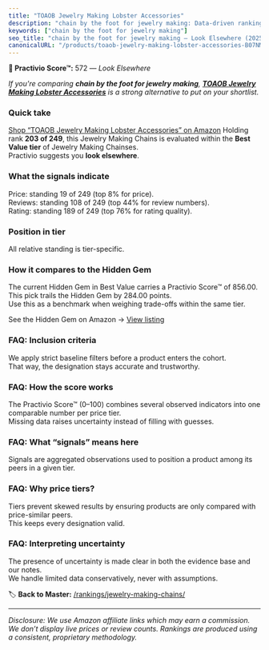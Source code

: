 ```yaml
---
title: "TOAOB Jewelry Making Lobster Accessories"
description: "chain by the foot for jewelry making: Data-driven ranking using the Practivio Score™. Positioned by quality, value, demand, findability, momentum."
keywords: ["chain by the foot for jewelry making"]
seo_title: "chain by the foot for jewelry making — Look Elsewhere (2025)"
canonicalURL: "/products/toaob-jewelry-making-lobster-accessories-B07NMQYHHN/"
---
```


**🚫 Practivio Score™:** 572 — _Look Elsewhere_


*If you're comparing **chain by the foot for jewelry making**, **[TOAOB Jewelry Making Lobster Accessories](https://www.amazon.com/dp/B07NMQYHHN?tag=practivio-20)** is a strong alternative to put on your shortlist.*
### Quick take
[Shop “TOAOB Jewelry Making Lobster Accessories” on Amazon](https://www.amazon.com/dp/B07NMQYHHN?tag=practivio-20)
Holding rank **203 of 249**, this Jewelry Making Chains is evaluated within the **Best Value tier** of Jewelry Making Chainses.  
Practivio suggests you **look elsewhere**.

### What the signals indicate
Price: standing 19 of 249 (top 8% for price).  
Reviews: standing 108 of 249 (top 44% for review numbers).  
Rating: standing 189 of 249 (top 76% for rating quality).  

### Position in tier
All relative standing is tier-specific.

### How it compares to the Hidden Gem
The current Hidden Gem in Best Value carries a Practivio Score™ of 856.00.  
This pick trails the Hidden Gem by 284.00 points.  
Use this as a benchmark when weighing trade-offs within the same tier.  

See the Hidden Gem on Amazon → [View listing](https://www.amazon.com/dp/B07DMMBY85?tag=practivio-20)

### FAQ: Inclusion criteria
We apply strict baseline filters before a product enters the cohort.  
That way, the designation stays accurate and trustworthy.

### FAQ: How the score works
The Practivio Score™ (0–100) combines several observed indicators into one comparable number per price tier.  
Missing data raises uncertainty instead of filling with guesses.

### FAQ: What “signals” means here
Signals are aggregated observations used to position a product among its peers in a given tier.

### FAQ: Why price tiers?
Tiers prevent skewed results by ensuring products are only compared with price-similar peers.  
This keeps every designation valid.

### FAQ: Interpreting uncertainty
The presence of uncertainty is made clear in both the evidence base and our notes.  
We handle limited data conservatively, never with assumptions.


🏷️ **Back to Master:** [/rankings/jewelry-making-chains/](/rankings/jewelry-making-chains/)

---
_Disclosure: We use Amazon affiliate links which may earn a commission. We don’t display live prices or review counts. Rankings are produced using a consistent, proprietary methodology._
